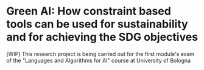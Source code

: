 # Green AI: How constraint based tools can be used for sustainability and for achieving the SDG objectives
[WIP] This research project is being carried out for the first module's exam of the "Languages and Algorithms for AI" course at University of Bologna
